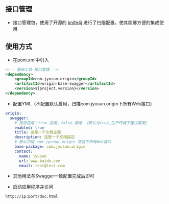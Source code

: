 ## 接口管理

- 接口管理包，使用了开源的 [knife4j](https://doc.xiaominfo.com/knife4j/) 进行了扫描配置，使其能够方便的集成使用

## 使用方式

- 在pom.xml中引入

```xml
<!-- 基础工具-接口管理 -->
<dependency>
    <groupId>com.jyusun.origin</groupId>
    <artifactId>origin-base-swagger</artifactId>
    <version>${project.version}</version>
</dependency>
```
- 配置YML（不配置默认启用，扫描com.jyusun.origin下所有Web接口）

```yaml
origin:
  swagger:
    # 是否启用：true-启用，false-禁用 （默认为true,生产环境下建议禁用）
    enabled: true
    title: 这是一个文档主题
    description: 这是一个文档描述
    # 默认扫描 com.jyusun.origin 路径下所有Web接口
    base-package: com.jyusun.origin
    contact:
      name: jyusun
      url: www.baidu.com
      email: test@test.com
```
- 其他用法与Swagger一致配置完成后即可

- 启动应用程序并访问

```text
http://ip:port/doc.html
```